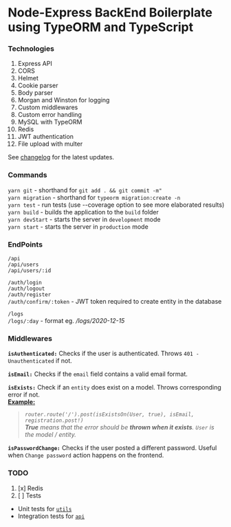 # Node-Express BackEnd Boilerplate using TypeORM and TypeScript

### Technologies

1. Express API
2. CORS
3. Helmet
4. Cookie parser
5. Body parser
6. Morgan and Winston for logging
7. Custom middlewares
8. Custom error handling
9. MySQL with TypeORM
10. Redis
11. JWT authentication
12. File upload with multer

See [changelog](https://github.com/kmpizmad/node-express-mysql-typescript-boilerplate/blob/main/CHANGELOG.md) for the latest updates.

### Commands

`yarn git` - shorthand for `git add . && git commit -m"`<br />
`yarn migration` - shorthand for `typeorm migration:create -n`<br />
`yarn test` - run tests (use --coverage option to see more elaborated results)<br />
`yarn build` - builds the application to the `build` folder<br />
`yarn devStart` - starts the server in `development` mode<br />
`yarn start` - starts the server in `production` mode

### EndPoints

`/api`<br />
`/api/users`<br />
`/api/users/:id`

`/auth/login`<br />
`/auth/logout`<br />
`/auth/register`<br />
`/auth/confirm/:token` - JWT token required to create entity in the database

`/logs`<br />
`/logs/:day` - format eg. _/logs/2020-12-15_

### Middlewares

**`isAuthenticated:`** Checks if the user is authenticated. Throws `401 - Unauthenticated` if not.

**`isEmail:`** Checks if the `email` field contains a valid email format.

**`isExists:`** Check if an `entity` does exist on a model. Throws corresponding error if not.<br />
<u>**Example:**</u><br />
> _`router.route('/').post(isExistsOn(User, true), isEmail, registration.post!)`_<br />
> _**True** means that the error should be **thrown when it exists**. `User` is the model / entity._

**`isPasswordChange:`** Checks if the user posted a different password. Useful when `Change password` action happens on the frontend.

### TODO

1. [x] Redis
2. [ ] Tests
  - Unit tests for [`utils`](https://github.com/kmpizmad/node-express-typeorm-typescript-boilerplate/tree/main/src/utils)
  - Integration tests for [`api`](https://github.com/kmpizmad/node-express-typeorm-typescript-boilerplate/tree/main/src/routes/api)
